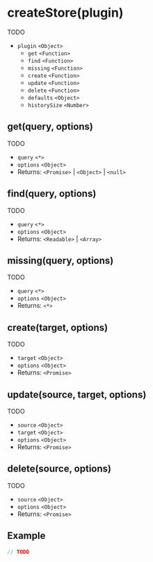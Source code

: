 # createStore(plugin)

TODO

- `plugin` `<Object>`
  - `get` `<Function>`
  - `find` `<Function>`
  - `missing` `<Function>`
  - `create` `<Function>`
  - `update` `<Function>`
  - `delete` `<Function>`
  - `defaults` `<Object>`
  - `historySize` `<Number>`

## get(query, options)

TODO

- `query` `<*>`
- `options` `<Object>`
- Returns: `<Promise>` | `<Object>` | `<null>`

## find(query, options)

TODO

- `query` `<*>`
- `options` `<Object>`
- Returns: `<Readable>` | `<Array>`

## missing(query, options)

TODO

- `query` `<*>`
- `options` `<Object>`
- Returns: `<*>`

## create(target, options)

TODO

- `target` `<Object>`
- `options` `<Object>`
- Returns: `<Promise>`

## update(source, target, options)

TODO

- `source` `<Object>`
- `target` `<Object>`
- `options` `<Object>`
- Returns: `<Promise>`

## delete(source, options)

TODO

- `source` `<Object>`
- `options` `<Object>`
- Returns: `<Promise>`

## Example

```javascript
// TODO
```
